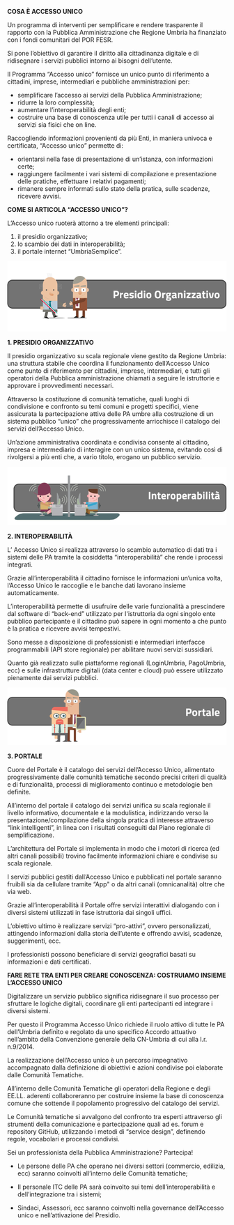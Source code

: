 **COSA È ACCESSO UNICO**

Un programma di interventi per semplificare e rendere trasparente il rapporto con la Pubblica Amministrazione che Regione Umbria ha finanziato con i fondi comunitari del POR FESR.

Si pone l’obiettivo di garantire il diritto alla cittadinanza digitale e di ridisegnare i servizi pubblici intorno ai bisogni dell’utente.

Il Programma “Accesso unico” fornisce un unico punto di riferimento a cittadini, imprese, intermediari e pubbliche amministrazioni per:

- semplificare l’accesso ai servizi della Pubblica Amministrazione;
- ridurre la loro complessità;
- aumentare l’interoperabilità degli enti;
- costruire una base di conoscenza utile per tutti i canali di accesso ai servizi sia fisici che on line.

Raccogliendo informazioni provenienti da più Enti, in maniera univoca e certificata, “Accesso unico” permette di:

- orientarsi nella fase di presentazione di un’istanza, con informazioni certe;
- raggiungere facilmente i vari sistemi di compilazione e presentazione delle pratiche, effettuare i relativi pagamenti;
- rimanere sempre informati sullo stato della pratica, sulle scadenze, ricevere avvisi.

**COME SI ARTICOLA “ACCESSO UNICO”?**

L’Accesso unico ruoterà attorno a tre elementi principali:

1. il presidio organizzativo;
2. lo scambio dei dati in interoperabilità;
3. il portale internet “UmbriaSemplice”.


![](images/2018/11/presidioOrganizzativo.png)


**1. PRESIDIO ORGANIZZATIVO**

Il presidio organizzativo su scala regionale viene gestito da Regione Umbria: una struttura stabile che coordina il funzionamento dell’Accesso Unico come punto di riferimento per cittadini, imprese, intermediari, e tutti gli operatori della Pubblica amministrazione chiamati a seguire le istruttorie e approvare i provvedimenti necessari.

Attraverso la costituzione di comunità tematiche, quali luoghi di condivisione e confronto su temi comuni e progetti specifici, viene assicurata la partecipazione attiva delle PA umbre alla costruzione di un sistema pubblico “unico” che progressivamente arricchisce il catalogo dei servizi dell’Accesso Unico.

Un’azione amministrativa coordinata e condivisa consente al cittadino, impresa e intermediario di interagire con un unico sistema, evitando così di rivolgersi a più enti che, a vario titolo, erogano un pubblico servizio.

![](/images/2018/11/interoperabilita.png)

**2. INTEROPERABILITÀ**


L’ Accesso Unico si realizza attraverso lo scambio automatico di dati tra i sistemi delle PA tramite la cosiddetta “interoperabilità” che rende i processi integrati.

Grazie all’interoperabilità il cittadino fornisce le informazioni un’unica volta, l’Accesso Unico le raccoglie e le banche dati lavorano insieme automaticamente.

L’interoperabilità permette di usufruire delle varie funzionalità a prescindere dal software di “back-end” utilizzato per l'istruttoria da ogni singolo ente pubblico partecipante e il cittadino può sapere in ogni momento a che punto è la pratica e ricevere avvisi tempestivi.

Sono messe a disposizione di professionisti e intermediari interfacce programmabili (API store regionale) per abilitare nuovi servizi sussidiari.

Quanto già realizzato sulle piattaforme regionali (LoginUmbria, PagoUmbria, ecc) e sulle infrastrutture digitali (data center e cloud) può essere utilizzato pienamente dai servizi pubblici.

![](images/2018/11/portale.png)

**3. PORTALE**

Cuore del Portale è il catalogo dei servizi dell’Accesso Unico, alimentato progressivamente dalle comunità tematiche secondo precisi criteri di qualità e di funzionalità, processi di miglioramento continuo e metodologie ben definite.

All’interno del portale il catalogo dei servizi unifica su scala regionale il livello informativo, documentale e la modulistica, indirizzando verso la presentazione/compilazione della singola pratica di interesse attraverso “link intelligenti”, in linea con i risultati conseguiti dal Piano regionale di semplificazione.

L’architettura del Portale si implementa in modo che i motori di ricerca (ed altri canali possibili) trovino facilmente informazioni chiare e condivise su scala regionale.

I servizi pubblici gestiti dall’Accesso Unico e pubblicati nel portale saranno fruibili sia da cellulare tramite “App" o da altri canali (omnicanalità) oltre che via web.

Grazie all’interoperabilità il Portale offre servizi interattivi dialogando con i diversi sistemi utilizzati in fase istruttoria dai singoli uffici.


L’obiettivo ultimo è realizzare servizi “pro-attivi”, ovvero personalizzati, attingendo informazioni dalla storia dell’utente e offrendo avvisi, scadenze, suggerimenti, ecc.

I professionisti possono beneficiare di servizi geografici basati su informazioni e dati certificati.



**FARE RETE TRA ENTI PER CREARE CONOSCENZA:
COSTRUIAMO INSIEME L’ACCESSO UNICO**


Digitalizzare un servizio pubblico significa ridisegnare il suo processo per sfruttare le logiche digitali, coordinare gli enti partecipanti ed integrare i diversi sistemi.


Per questo il Programma Accesso Unico richiede il ruolo attivo di tutte le PA dell’Umbria definito e regolato da uno specifico Accordo attuativo nell’ambito della Convenzione generale della CN-Umbria di cui alla l.r. n.9/2014.


La realizzazione dell’Accesso unico è un percorso impegnativo accompagnato dalla  definizione di obiettivi e azioni condivise poi elaborate dalle Comunità Tematiche.


All’interno delle Comunità Tematiche gli operatori della Regione e degli EE.LL. aderenti collaboreranno per costruire insieme la base di conoscenza comune che sottende il popolamento progressivo del catalogo dei servizi.


Le Comunità tematiche si avvalgono del confronto tra esperti attraverso gli strumenti della comunicazione e partecipazione quali ad es. forum e repository GitHub, utilizzando i metodi di “service design”, definendo regole, vocabolari e processi condivisi.



Sei un professionista della Pubblica Amministrazione?  Partecipa!

- Le persone delle PA  che operano nei diversi settori (commercio, edilizia, ecc) saranno coinvolti all’interno delle Comunità tematiche;

- Il personale ITC delle PA  sarà coinvolto sui temi dell’interoperabilità e dell’integrazione tra i sistemi;

- Sindaci, Assessori, ecc saranno coinvolti nella governance dell’Accesso unico e nell’attivazione del Presidio.

